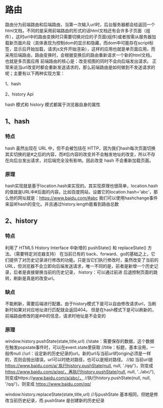 # 路由
路由分为前端路由和后端路由，当第一次输入url时，后台服务器都会给返回一个html文档，不同的是采用前端路由的形式的话html文档还有会许多子页面（组件），这时url中的路由变换时只需要切换对应的子页面(组件)或者按需从服务器加载新页面片段（具体表现为控制dom的显示和隐藏，而dom中可能存在script标签，显示后开始加载，请求js文件开始渲染），这样的应用也就是单页面应用，而采用后端路由，路由变换时，会根据变换后的路由重新请求一个新的html文档，也就是多页面应用
前端路由的核心是：改变视图的同时不会向后端发出请求。
正常来说当url改变时都会重新发送请求的，那么前端路由是如何做到不发送请求的呢；主要有以下两种实现方案：

1、hash

2、history Api

hash 模式和 history 模式都属于浏览器自身的属性
## 1、hash
### 特点
hash 虽然出现在 URL 中，但不会被包括在 HTTP，因为我们hash每次页面切换其实切换的是#之后的内容，而#后内容的改变并不会触发地址的改变，所以不存在向后台发出请求，对后端完全没有影响，因此改变 hash 不会重新加载页面。
### 原理
hash实现就是基于location.hash来实现的。其实现原理也很简单，location.hash的值就是URL中#后面的内容。比如百度网站，设置它的location.hash='abc'，那么他的网址就是：https://www.baidu.com/#abc
我们可以使用hashchange事件来监听hash的变化。并且通过history.length能看到路由总数

## 2、history

### 特点
利用了 HTML5 History Interface 中新增的 pushState() 和 replaceState() 方法。（需要特定浏览器支持）
在当前已有的 back、forward、go的基础之上，它们提供了对历史记录进行修改的功能。只是当它们执行修改时，虽然改变了当前的URL，但浏览器不会立即向后端发送请求，唯一不同的是，前者是新增一个历史记录，后者是直接替换当前的历史记录，
history：可以通过前进 后退控制页面的跳转，刷新是真是的改变url。
### 缺点
不能刷新，需要后端进行配置。由于history模式下是可以自由修改请求url，当刷新时如果对对应地址进行匹配就会返回404。
但是在hash模式下是可以刷新的，前端路由修改的是#中的信息，请求时地址是不会变的

### 原理
window.history.pushState(state,title,url)
//state：需要保存的数据，这个数据在触发popstate事件时，可以在event.state里获取
//title：标题，基本没用，一般传null
//url：设定新的历史纪录的url。新的url与当前url的origin必须是一样的，否则会抛出错误。url可以时绝对路径，也可以是相对路径。
//如 当前url是 https://www.baidu.com/a/,执行history.pushState(null, null, './qq/')，则变成 https://www.baidu.com/a/qq/，再执行history.pushState(null, null, '../abc/'),则变成https://www.baidu.com/a/abc/，
//执行history.pushState(null, null, '/qq/')，则变成 https://www.baidu.com/qq/

window.history.replaceState(state,title,url)
//与pushState 基本相同，但她是修改当前历史纪录，而 pushState 是创建新的历史纪录






